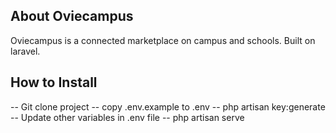 ## About Oviecampus

Oviecampus is a connected marketplace on campus and schools. Built on laravel. 


## How to Install

-- Git clone project 
-- copy .env.example to .env
-- php artisan key:generate
-- Update other variables in .env file 
-- php artisan serve 
